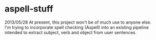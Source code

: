 aspell-stuff
============
2013/05/28
At present, this project won't be of much use to anyone else. I'm trying to incorporate spell checking (Aspell) into an existing pipeline intended to extract subject, verb and object from user sentences.
